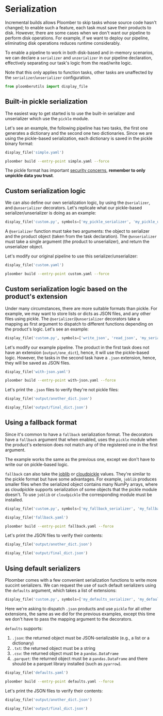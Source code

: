 # Serialization

Incremental builds allows Ploomber to skip tasks whose source code hasn't changed; to enable such a feature, each task must save their products to disk. However, there are some cases when we don't want our pipeline to perform disk operations. For example, if we want to deploy our pipeline, eliminating disk operations reduces runtime considerably.

To enable a pipeline to work in both disk-based and in-memory scenarios, we can declare a `serializer` and `unzerializer` in our pipeline declaration, effectively separating our task's logic from the read/write logic.

Note that this only applies to function tasks, other tasks are unaffected by the `serializer`/`unserializer` configuration.

```python
from ploomberutils import display_file
```

## Built-in pickle serialization

The easiest way to get started is to use the built-in serializer and unserializer which use the `pickle` module.

Let's see an example, the following pipeline has two tasks, the first one generates a dictionary and the second one two dictionaries. Since we are using the pickle-based serialization, each dictionary is saved in the pickle binary format:

```python
display_file('simple.yaml')
```

```sh
ploomber build --entry-point simple.yaml --force
```

The pickle format has important [security concerns](https://docs.python.org/3/library/pickle.html), **remember to only unpickle data you trust**.


## Custom serialization logic

We can also define our own serialization logic, by using the `@serializer`, and `@unserializer` decorators. Let's replicate what our pickle-based serializer/unserializer is doing as an example:

```python
display_file('custom.py', symbols=['my_pickle_serializer', 'my_pickle_unserializer'])
```

A `@serializer` function must take two arguments: the object to serializer and the product object (taken from the task declaration). The `@unserializer` must take a single argument (the product to unserializer), and return the unserializer object.

Let's modify our original pipeline to use this serializer/unserializer:

```python
display_file('custom.yaml')
```

```sh
ploomber build --entry-point custom.yaml --force
```

## Custom serialization logic based on the product's extension

Under many circumstances, there are more suitable formats than pickle. For example, we may want to store lists or dicts as JSON files, and any other files using pickle. The `@serializer`/`@unserializer` decorators take a mapping as first argument to dispatch to different functions depending on the product's logic. Let's see an example:

```python
display_file('custom.py', symbols=['write_json', 'read_json', 'my_serializer', 'my_unserializer'])
```

Let's modify our example pipeline. The product in the first task does not have an extension (`output/one_dict`), hence, it will use the pickle-based logic. However, the tasks in the second task have a `.json` extension, hence, they will be saved as JSON files.

```python
display_file('with-json.yaml')
```

```sh
ploomber build --entry-point with-json.yaml --force
```

Let's print the `.json` files to verify they're not pickle files:

```python
display_file('output/another_dict.json')
```

```python
display_file('output/final_dict.json')
```

## Using a fallback format

Since it's common to have a `fallback` serialization format. The decorators have a `fallback` argument that when enabled, uses the `pickle` module when the product's extension does not match any of the registered one in the first argument.

The example works the same as the previous one, except we don't have to write our on pickle-based logic.

`fallback` can also take the [joblib](https://github.com/joblib/joblib) or [cloudpickle](https://github.com/cloudpipe/cloudpickle) values. They're similar to the pickle format but have some advantages. For example, `joblib` produces smaller files when the serialized object contains many NumPy arrays, where as cloudpickle supports serialization of some objects that the pickle module doesn't. To use `joblib` or `cloudpickle` the corresponding module must be installed.

```python
display_file('custom.py', symbols=['my_fallback_serializer', 'my_fallback_unserializer'])
```

```python
display_file('fallback.yaml')
```

```sh
ploomber build --entry-point fallback.yaml --force
```

Let's print the JSON files to verify their contents:

```python
display_file('output/another_dict.json')
```

```python
display_file('output/final_dict.json')
```

## Using default serializers

Ploomber comes with a few convenient serialization functions to write more succint serializers. We can request the use of such default serializers using the `defaults` argument, which takes a list of extensions:

```python
display_file('custom.py', symbols=['my_defaults_serializer', 'my_defaults_unserializer'])
```

Here we're asking to dispatch `.json` products and use `pickle` for all other extensions, the same as we did for the previous examples, except this time we don't have to pass the mapping argument to the decorators.

`defaults` supports:

1. `.json`: the returned object must be JSON-serializable (e.g., a list or a dictionary)
2. `.txt`: the returned object must be a string
3. `.csv`: the returned object must be a `pandas.DataFrame`
4. `.parquet`: the returned object must be a `pandas.DataFrame` and there should be a parquet library installed (such as `pyarrow`).

```python
display_file('defaults.yaml')
```

```sh
ploomber build --entry-point defaults.yaml --force
```

Let's print the JSON files to verify their contents:

```python
display_file('output/another_dict.json')
```

```python
display_file('output/final_dict.json')
```

